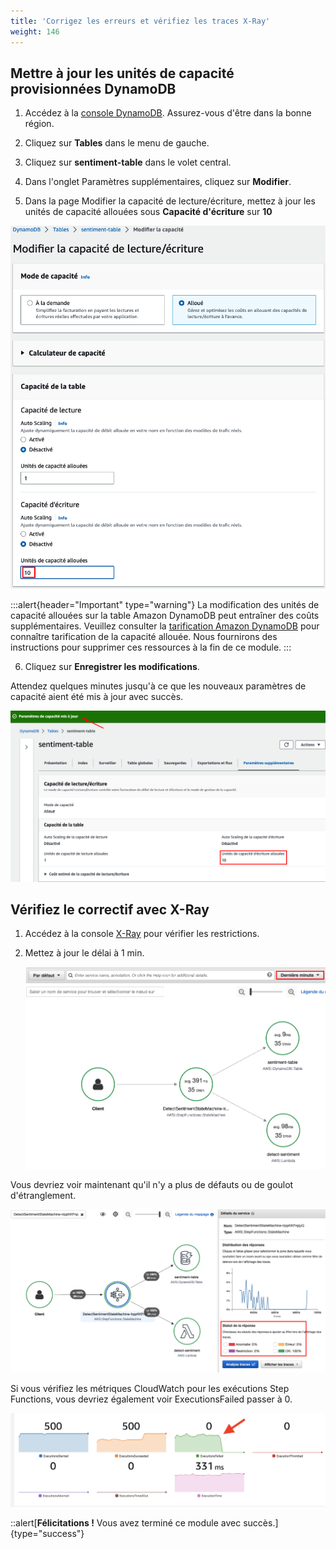 ```yaml
---
title: 'Corrigez les erreurs et vérifiez les traces X-Ray'
weight: 146
---
```


## Mettre à jour les unités de capacité provisionnées DynamoDB

1. Accédez à la [console DynamoDB](https://console.aws.amazon.com/dynamodbv2/home). Assurez-vous d'être dans la bonne région.

2. Cliquez sur **Tables** dans le menu de gauche.

3. Cliquez sur **sentiment-table** dans le volet central.

4. Dans l'onglet Paramètres supplémentaires, cliquez sur **Modifier**.

5. Dans la page Modifier la capacité de lecture/écriture, mettez à jour les unités de capacité allouées sous **Capacité d'écriture** sur **10**

![Update DDB](/static/img-fr/module-12/ddb-wcu.png)

:::alert{header="Important" type="warning"}
La modification des unités de capacité allouées sur la table Amazon DynamoDB peut entraîner des coûts supplémentaires. Veuillez consulter la [tarification Amazon DynamoDB](https://aws.amazon.com/dynamodb/pricing/) pour connaître tarification de la capacité allouée. Nous fournirons des instructions pour supprimer ces ressources à la fin de ce module.
:::

6. Cliquez sur **Enregistrer les modifications**.

Attendez quelques minutes jusqu'à ce que les nouveaux paramètres de capacité aient été mis à jour avec succès.

   ![Updated DDB](/static/img-fr/module-12/ddb-updated.png)

## Vérifiez le correctif avec X-Ray

1. Accédez à la console [X-Ray](https://console.aws.amazon.com/xray/home) pour vérifier les restrictions.

2. Mettez à jour le délai à 1 min.

   ![Tout est vert](/static/img-fr/module-12/x-ray-update-time.png)

Vous devriez voir maintenant qu'il n'y a plus de défauts ou de goulot d'étranglement.

   ![Plus de goulot d'étranglement ni d'erreur](/static/img-fr/module-12/x-ray-no-throttles.png)

Si vous vérifiez les métriques CloudWatch pour les exécutions Step Functions, vous devriez également voir ExecutionsFailed passer à 0.

   ![Zero executions en erreur](/static/img/module-12/cw-states-execution-metrics-0.png)

  ::alert[**Félicitations !** Vous avez terminé ce module avec succès.]{type="success"}
